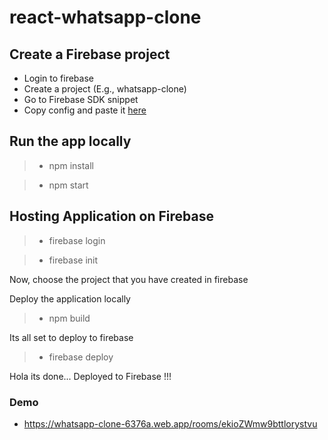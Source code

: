 # react-whatsapp-clone


## Create a Firebase project

- Login to firebase 
- Create a project (E.g., whatsapp-clone)
- Go to Firebase SDK snippet 
- Copy config and paste it [here](/src/firebase.js) 


## Run the app locally 

> - npm install

> - npm start

## Hosting Application on Firebase

> - firebase login

> - firebase init

Now, choose the project that you have created in firebase

Deploy the application locally

> - npm build

Its all set to deploy to firebase

> - firebase deploy

Hola its done... Deployed to Firebase !!!


### Demo

-  https://whatsapp-clone-6376a.web.app/rooms/ekioZWmw9bttlorystvu
